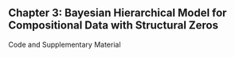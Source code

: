 
## Chapter 3: Bayesian Hierarchical Model for Compositional Data with Structural Zeros

Code and Supplementary Material 
